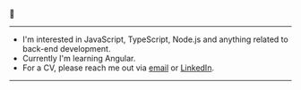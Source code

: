 :first_quarter_moon_with_face: 	  


---

- I'm interested in JavaScript, TypeScript, Node.js and anything related to back-end development. 
- Currently I'm learning Angular.
- For a CV, please reach me out via [email](hialuron92@gmail.com) or [LinkedIn](https://www.linkedin.com/in/anna-feynman-0823b91b5/).

---

